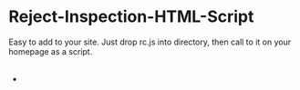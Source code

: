 # Reject-Inspection-HTML-Script


Easy to add to your site. Just drop rc.js into directory, then call to it on your homepage as a script.
<br><br>
- <i><script src="<b>path</b>/rc.js"></script></i>

